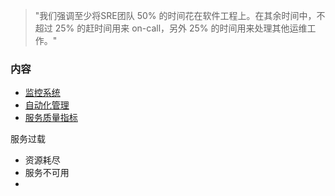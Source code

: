 
> "我们强调至少将SRE团队 50% 的时间花在软件工程上。在其余时间中，不超过 25% 的赶时间用来 on-call，另外 25% 的时间用来处理其他运维工作。"

### 内容

- [监控系统](01_监控系统.md)
- [自动化管理](02_自动化管理.md)
- [服务质量指标](03_服务质量指标.md)


服务过载
- 资源耗尽
- 服务不可用
- 